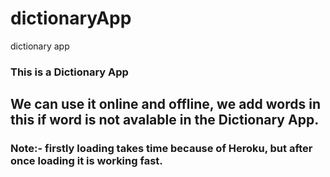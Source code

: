 # dictionaryApp
dictionary app
### This is a Dictionary App 
## We can use it online and offline, we add words in this if word is not avalable in the Dictionary App.
### Note:- firstly loading takes time because of Heroku, but after once loading it is working fast.
